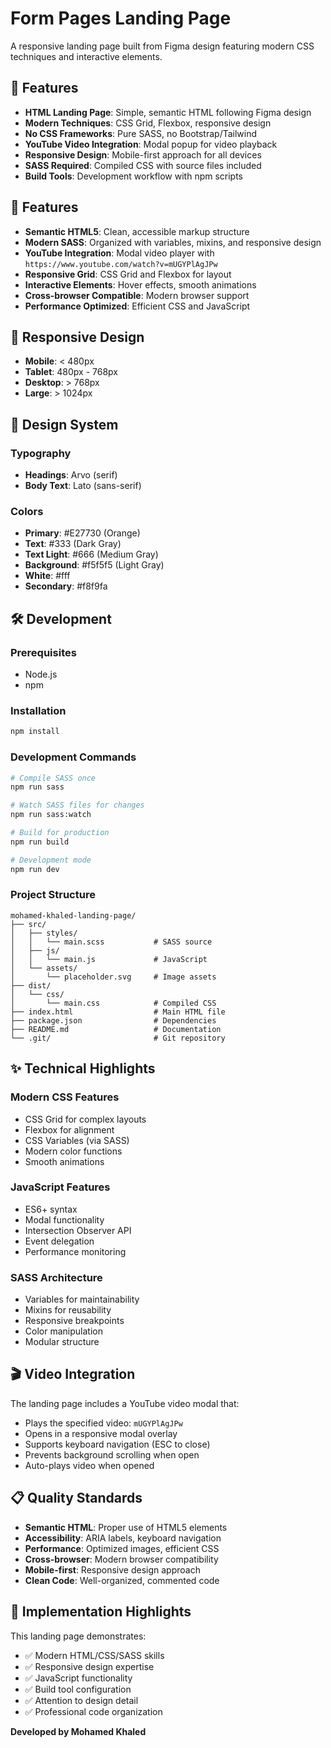 # Form Pages Landing Page

A responsive landing page built from Figma design featuring modern CSS techniques and interactive elements.

## 🎯 Features

- **HTML Landing Page**: Simple, semantic HTML following Figma design
- **Modern Techniques**: CSS Grid, Flexbox, responsive design
- **No CSS Frameworks**: Pure SASS, no Bootstrap/Tailwind
- **YouTube Video Integration**: Modal popup for video playback
- **Responsive Design**: Mobile-first approach for all devices
- **SASS Required**: Compiled CSS with source files included
- **Build Tools**: Development workflow with npm scripts

## 🚀 Features

- **Semantic HTML5**: Clean, accessible markup structure
- **Modern SASS**: Organized with variables, mixins, and responsive design
- **YouTube Integration**: Modal video player with `https://www.youtube.com/watch?v=mUGYPlAgJPw`
- **Responsive Grid**: CSS Grid and Flexbox for layout
- **Interactive Elements**: Hover effects, smooth animations
- **Cross-browser Compatible**: Modern browser support
- **Performance Optimized**: Efficient CSS and JavaScript

## 📱 Responsive Design

- **Mobile**: < 480px
- **Tablet**: 480px - 768px  
- **Desktop**: > 768px
- **Large**: > 1024px

## 🎨 Design System

### Typography
- **Headings**: Arvo (serif)
- **Body Text**: Lato (sans-serif)

### Colors
- **Primary**: #E27730 (Orange)
- **Text**: #333 (Dark Gray)
- **Text Light**: #666 (Medium Gray)
- **Background**: #f5f5f5 (Light Gray)
- **White**: #fff
- **Secondary**: #f8f9fa

## 🛠 Development

### Prerequisites
- Node.js
- npm

### Installation
```bash
npm install
```

### Development Commands
```bash
# Compile SASS once
npm run sass

# Watch SASS files for changes
npm run sass:watch

# Build for production
npm run build

# Development mode
npm run dev
```

### Project Structure
```
mohamed-khaled-landing-page/
├── src/
│   ├── styles/
│   │   └── main.scss           # SASS source
│   ├── js/
│   │   └── main.js             # JavaScript
│   └── assets/
│       └── placeholder.svg     # Image assets
├── dist/
│   └── css/
│       └── main.css            # Compiled CSS
├── index.html                  # Main HTML file
├── package.json                # Dependencies
├── README.md                   # Documentation
└── .git/                       # Git repository
```

## ✨ Technical Highlights

### Modern CSS Features
- CSS Grid for complex layouts
- Flexbox for alignment
- CSS Variables (via SASS)
- Modern color functions
- Smooth animations

### JavaScript Features
- ES6+ syntax
- Modal functionality
- Intersection Observer API
- Event delegation
- Performance monitoring

### SASS Architecture
- Variables for maintainability
- Mixins for reusability
- Responsive breakpoints
- Color manipulation
- Modular structure

## 🎬 Video Integration

The landing page includes a YouTube video modal that:
- Plays the specified video: `mUGYPlAgJPw`
- Opens in a responsive modal overlay
- Supports keyboard navigation (ESC to close)
- Prevents background scrolling when open
- Auto-plays video when opened

## 📋 Quality Standards

- **Semantic HTML**: Proper use of HTML5 elements
- **Accessibility**: ARIA labels, keyboard navigation
- **Performance**: Optimized images, efficient CSS
- **Cross-browser**: Modern browser compatibility
- **Mobile-first**: Responsive design approach
- **Clean Code**: Well-organized, commented code

## 🎉 Implementation Highlights

This landing page demonstrates:
- ✅ Modern HTML/CSS/SASS skills
- ✅ Responsive design expertise
- ✅ JavaScript functionality
- ✅ Build tool configuration
- ✅ Attention to design detail
- ✅ Professional code organization

**Developed by Mohamed Khaled**